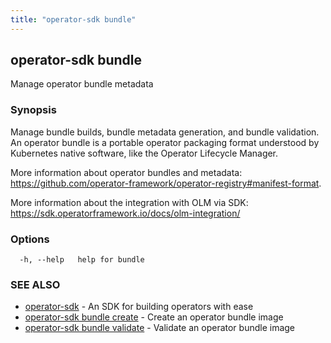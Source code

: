 ```yaml
---
title: "operator-sdk bundle"
---
```

## operator-sdk bundle

Manage operator bundle metadata

### Synopsis

Manage bundle builds, bundle metadata generation, and bundle validation.
An operator bundle is a portable operator packaging format understood by Kubernetes
native software, like the Operator Lifecycle Manager.

More information about operator bundles and metadata:
https://github.com/operator-framework/operator-registry#manifest-format.

More information about the integration with OLM via SDK:
https://sdk.operatorframework.io/docs/olm-integration/


### Options

```
  -h, --help   help for bundle
```

### SEE ALSO

* [operator-sdk](../operator-sdk)	 - An SDK for building operators with ease
* [operator-sdk bundle create](../operator-sdk_bundle_create)	 - Create an operator bundle image
* [operator-sdk bundle validate](../operator-sdk_bundle_validate)	 - Validate an operator bundle image

